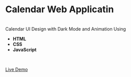  <b><h1>Calendar Web Applicatin</h1></b><br>
 Calendar UI Design with Dark Mode and Animation Using <b> <ul><li>HTML</li> <li>CSS</li> <li>JavaScript</li></ul></b><br>
 
<a href="">Live Demo</a>
